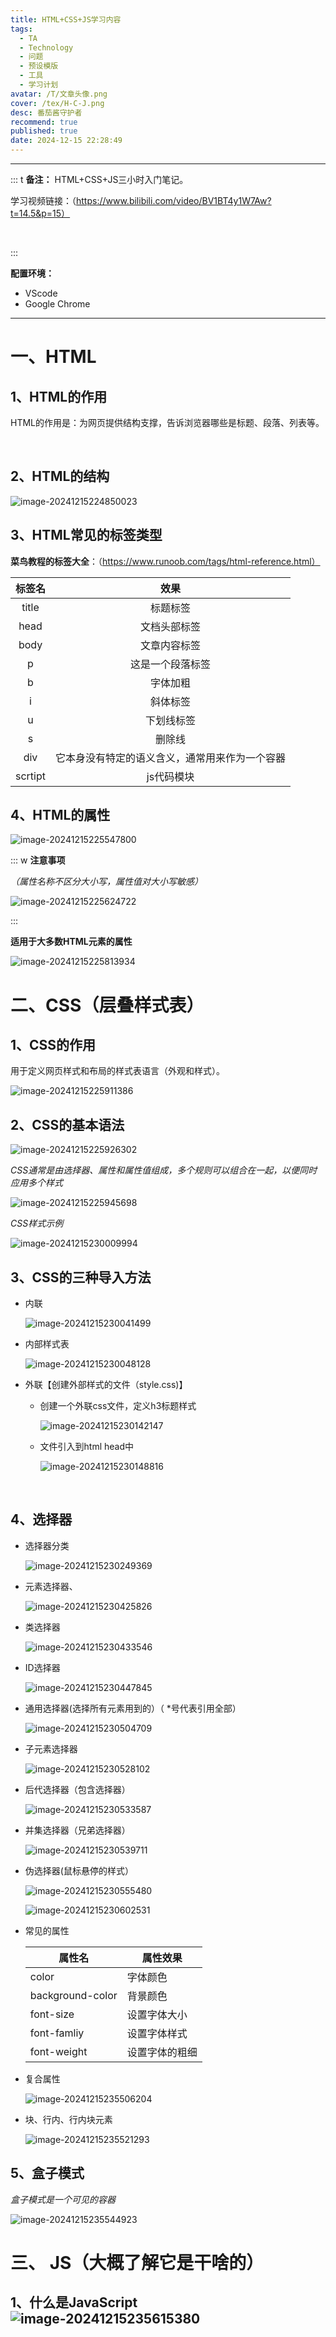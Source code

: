 ```yaml
---
title: HTML+CSS+JS学习内容
tags:
  - TA
  - Technology
  - 问题
  - 预设模版
  - 工具
  - 学习计划
avatar: /T/文章头像.png
cover: /tex/H-C-J.png
desc: 番茄酱守护者
recommend: true
published: true
date: 2024-12-15 22:28:49
---
```


---

::: t
**备注：**
HTML+CSS+JS三小时入门笔记。

学习视频链接：（https://www.bilibili.com/video/BV1BT4y1W7Aw?t=14.5&p=15）

<br>

:::

**配置环境：**

- VScode
- Google Chrome

---

# 一、HTML

## 1、HTML的作用

<p id = "paragraph">  HTML的作用是：为网页提供结构支撑，告诉浏览器哪些是标题、段落、列表等。</p>

<br>

## 2、HTML的结构

![image-20241215224850023](https://img.maoxiang.site/Blog/20241215224850113.png)

## 3、HTML常见的标签类型

**菜鸟教程的标签大全**：（https://www.runoob.com/tags/html-reference.html）

| 标签名  |                      效果                      |
| :-----: | :--------------------------------------------: |
|  title  |                    标题标签                    |
|  head   |                  文档头部标签                  |
|  body   |                  文章内容标签                  |
|    p    |                这是一个段落标签                |
|    b    |                    字体加粗                    |
|    i    |                    斜体标签                    |
|    u    |                   下划线标签                   |
|    s    |                     删除线                     |
|   div   | 它本身没有特定的语义含义，通常用来作为一个容器 |
| scrtipt |                   js代码模块                   |



## 4、HTML的属性

![image-20241215225547800](https://img.maoxiang.site/Blog/20241215225547884.png)

::: w
**注意事项**

*（属性名称不区分大小写，属性值对大小写敏感）*

![image-20241215225624722](https://img.maoxiang.site/Blog/20241215225624760.png)

:::

**适用于大多数HTML元素的属性**

![image-20241215225813934](https://img.maoxiang.site/Blog/20241215225814017.png)

# 二、CSS（层叠样式表）

## 1、CSS的作用

<p id = "paragraph">
    用于定义网页样式和布局的样式表语言（外观和样式）。
</p>

![image-20241215225911386](https://img.maoxiang.site/Blog/20241215225911453.png)

## 2、CSS的基本语法

![image-20241215225926302](https://img.maoxiang.site/Blog/20241215225926390.png)

*CSS通常是由选择器、属性和属性值组成，多个规则可以组合在一起，以便同时应用多个样式*

![image-20241215225945698](https://img.maoxiang.site/Blog/20241215225945740.png)

*CSS样式示例*

![image-20241215230009994](https://img.maoxiang.site/Blog/20241215230010026.png)

## 3、CSS的三种导入方法

- 内联

  ![image-20241215230041499](https://img.maoxiang.site/Blog/20241215230041556.png)

- 内部样式表

  ![image-20241215230048128](https://img.maoxiang.site/Blog/20241215230048199.png)

- 外联【创建外部样式的文件（style.css)】

  - 创建一个外联css文件，定义h3标题样式

    ![image-20241215230142147](https://img.maoxiang.site/Blog/20241215230142204.png)

  - 文件引入到html head中

    ![image-20241215230148816](https://img.maoxiang.site/Blog/20241215230148937.png)

    <br>

## 4、选择器

- 选择器分类

  ![image-20241215230249369](https://img.maoxiang.site/Blog/20241215230249483.png)

- 元素选择器、

  ![image-20241215230425826](https://img.maoxiang.site/Blog/20241215230425900.png)

- 类选择器

  ![image-20241215230433546](https://img.maoxiang.site/Blog/20241215230433624.png)

- ID选择器

  ![image-20241215230447845](https://img.maoxiang.site/Blog/20241215230447920.png)

- 通用选择器(选择所有元素用到的）（ *号代表引用全部）

  ![image-20241215230504709](https://img.maoxiang.site/Blog/20241215230504782.png)

- 子元素选择器

  ![image-20241215230528102](https://img.maoxiang.site/Blog/20241215230528175.png)

- 后代选择器（包含选择器）

  ![image-20241215230533587](https://img.maoxiang.site/Blog/20241215230533680.png)

- 并集选择器（兄弟选择器）

  ![image-20241215230539711](https://img.maoxiang.site/Blog/20241215230539812.png)

- 伪选择器(鼠标悬停的样式）

  ![image-20241215230555480](https://img.maoxiang.site/Blog/20241215230555533.png)

  ![image-20241215230602531](https://img.maoxiang.site/Blog/20241215230602565.png)

- 常见的属性

  | 属性名           | 属性效果       |
  | ---------------- | -------------- |
  | color            | 字体颜色       |
  | background-color | 背景颜色       |
  | font-size        | 设置字体大小   |
  | font-famliy      | 设置字体样式   |
  | font-weight      | 设置字体的粗细 |

  

- 复合属性

  ![image-20241215235506204](https://img.maoxiang.site/20241215235513344.png)

- 块、行内、行内块元素

  ![image-20241215235521293](https://img.maoxiang.site/20241215235521589.png)

## 5、盒子模式

*盒子模式是一个可见的容器*

![image-20241215235544923](https://img.maoxiang.site/20241215235545230.png)

# 三、 JS（大概了解它是干啥的）

## 1、什么是JavaScript![image-20241215235615380](https://img.maoxiang.site/20241215235615589.png)



